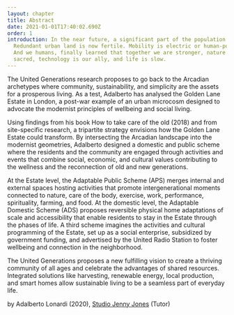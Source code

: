 ```yaml
---
layout: chapter
title: Abstract
date: 2021-01-01T17:40:02.690Z
order: 1
introduction: In the near future, a significant part of the population is older.
  Redundant urban land is now fertile. Mobility is electric or human-powered.
  And we humans, finally learned that together we are stronger, nature is
  sacred, technology is our ally, and life is slow.
---
```

The United Generations research proposes to go back to the Arcadian archetypes where community, sustainability, and simplicity are the assets for a prosperous living. 
As a test, Adalberto has analysed the Golden Lane Estate in London, a post-war example of an urban microcosm designed to advocate the modernist principles of wellbeing and social living.

Using findings from his book How to take care of the old (2018) and from site-specific research, a tripartite strategy envisions how the Golden Lane Estate could transform. 
By intersecting the Arcadian landscape into the modernist geometries, Adalberto designed a domestic and public scheme where the residents and the community are engaged through activities and events that combine social, economic, and cultural values contributing to the wellness and the reconnection of old and new generations.

At the Estate level, the Adaptable Public Scheme (APS) merges internal and external spaces hosting activities that promote intergenerational moments connected to nature, care of the body, exercise, work, performance, spirituality, farming, and food. At the domestic level, the Adaptable Domestic Scheme (ADS) proposes reversible physical home adaptations of scale and accessibility that enable residents to stay in the Estate through the phases of life. A third scheme imagines the activities and cultural programming of the Estate, set up as a social enterprise, subsidized by government funding, and advertised by the United Radio Station to foster wellbeing and connection in the neighborhood.

The United Generations proposes a new fulfilling vision to create a thriving community of all ages and celebrate the advantages of shared resources. Integrated solutions like harvesting, renewable energy, local production, and smart homes allow sustainable living to be a seamless part of everyday life.

by Adalberto Lonardi (2020), [Studio Jenny Jones](https://studiojennyjones.com/) (Tutor)